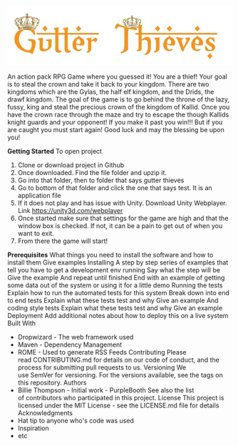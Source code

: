 ![alt text](https://github.com/abobo1/gutter-thieves/blob/master/image/gtfont.jpg)

An action pack RPG Game where you guessed it! You are a thief!  Your goal is to steal the crown and take it back to your kingdom.  There are two kingdoms which are the Gylas, the half elf kingdom, and the Drids, the drawf kingdom.  The goal of the game is to go behind the throne of the lazy, fussy, king and steal the precious crown of the kingdom of Kallid.  Once you have the crown race through the maze and try to escape the though Kallids knight guards and your opponent!  If you make it past you win!!! But if you are caught you must start again!  Good luck and may the blessing be upon you!

**Getting Started**
To open project
1.	Clone or download project in Github
2.	Once downloaded.  Find the file folder and upzip it.
3.	Go into that folder, then to folder that says gutter thieves
4.	Go to bottom of that folder and click the one that says test.  It is an application file
5.	If it does not play and has issue with Unity.  Download Unity Webplayer.  Link https://unity3d.com/webplayer
6.	Once started make sure that settings for the game are high and that the window box is checked.  If not, it can be a pain to get out of when you want to exit.  
7.	From there the game will start!

**Prerequisites**
What things you need to install the software and how to install them
Give examples
Installing
A step by step series of examples that tell you have to get a development env running
Say what the step will be
Give the example
And repeat
until finished
End with an example of getting some data out of the system or using it for a little demo
Running the tests
Explain how to run the automated tests for this system
Break down into end to end tests
Explain what these tests test and why
Give an example
And coding style tests
Explain what these tests test and why
Give an example
Deployment
Add additional notes about how to deploy this on a live system
Built With
* Dropwizard - The web framework used
* Maven - Dependency Management
* ROME - Used to generate RSS Feeds
Contributing
Please read CONTRIBUTING.md for details on our code of conduct, and the process for submitting pull requests to us.
Versioning
We use SemVer for versioning. For the versions available, see the tags on this repository.
Authors
* Billie Thompson - Initial work - PurpleBooth
See also the list of contributors who participated in this project.
License
This project is licensed under the MIT License - see the LICENSE.md file for details
Acknowledgments
* Hat tip to anyone who's code was used
* Inspiration
* etc


